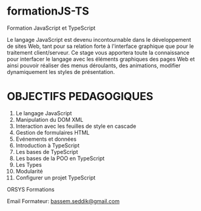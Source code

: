 # formationJS-TS

Formation JavaScript et TypeScript

Le langage JavaScript est devenu incontournable dans le développement de sites Web, tant pour sa relation forte à l'interface graphique que pour le traitement client/serveur. Ce stage vous apportera toute la connaissance pour interfacer le langage avec les éléments graphiques des pages Web et ainsi pouvoir réaliser des menus déroulants, des animations, modifier dynamiquement les styles de présentation.


# OBJECTIFS PEDAGOGIQUES
1) Le langage JavaScript
2) Manipulation du DOM XML	
3) Interaction avec les feuilles de style en cascade 
4) Gestion de formulaires HTML 
5) Evénements et données
6) Introduction à TypeScript
7) Les bases de TypeScript
8) Les bases de la POO en TypeScript
9) Les Types
10) Modularité
11) Configurer un projet TypeScript




ORSYS Formations

Email Formateur: bassem.seddik@gmail.com
